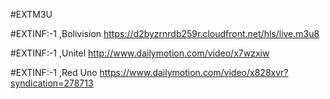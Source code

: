 #EXTM3U



#EXTINF:-1 ,Bolivision
https://d2byzrnrdb259r.cloudfront.net/hls/live.m3u8



#EXTINF:-1 ,Unitel
http://www.dailymotion.com/video/x7wzxiw



#EXTINF:-1 ,Red Uno
https://www.dailymotion.com/video/x828xvr?syndication=278713
